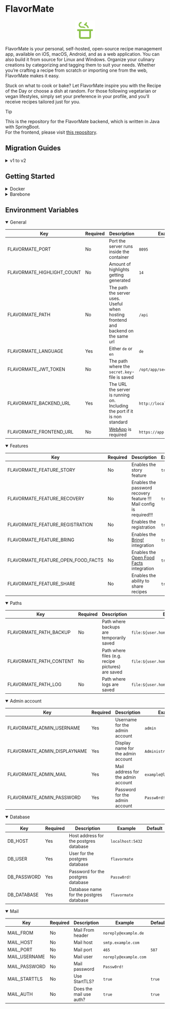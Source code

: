 # FlavorMate

<p align="center">
    <img src="docs/logo_transparent.png" alt="FlavorMate logo" height="64px">
</p>

FlavorMate is your personal, self-hosted, open-source recipe management app, available on iOS, macOS, Android, and as a
web application. You can also build it from source for Linux and Windows. Organize your culinary creations by
categorizing and tagging them to suit your needs. Whether you’re crafting a recipe from scratch or importing one from
the web, FlavorMate makes it easy.

Stuck on what to cook or bake? Let FlavorMate inspire you with the Recipe of the Day or choose a dish at random. For
those following vegetarian or vegan lifestyles, simply set your preference in your profile, and you'll receive recipes
tailored just for you.

> [!TIP]
> This is the repository for the FlavorMate backend, which is written in Java with SpringBoot.<br>
> For the frontend, please visit [this repository](https://github.com/FlavorMate/flavormate-app).

## Migration Guides

<details>
<summary>v1 to v2</summary>

### Environment Changes:

The following properties have been CHANGED:

**General:**

|       old property        |     new property      | required |                                                        note                                                         |
|---------------------------|-----------------------|----------|---------------------------------------------------------------------------------------------------------------------|
| -                         | `FLAVORMATE_LANGUAGE` | Yes      | Either `de` or `en`                                                                                                 |
| `FLAVORMATE_FRONTEND_URL` |                       | No       | no longer required                                                                                                  |
| `FLAVORMATE_JWT_TOKEN`    |                       | No       | default is now `file:${user.home}/.flavormate/secret.key`, please change to `file:/opt/app/secret.key` if necessary |

**Paths:**

|      old property      |       new property        | required | note |
|------------------------|---------------------------|----------|------|
| `FLAVORMATE_DATA_PATH` | `FLAVORMATE_PATH_CONTENT` | No       |      |

**Mail**

| old property | new property | required |             note             |
|--------------|--------------|----------|------------------------------|
| `MAIL_FROM`  |              | No       | should only contain the mail |

**Features**

|        old property        | new property | required |          note          |
|----------------------------|--------------|----------|------------------------|
| `FLAVORMATE_FEATURE_STORY` |              | No       | default is now `false` |
| `FLAVORMATE_FEATURE_BRING` |              | No       | default is now `false` |

The following properties have been ADDED:

**General**

|     new property      | required |        note         |
|-----------------------|----------|---------------------|
| `FLAVORMATE_LANGUAGE` | Yes      | Either `de` or `en` |

### Change the docker image

Change the image tag from `ghcr.io/flavormate/flavormate-server:1` to `ghcr.io/flavormate/flavormate-server:2`

### Migrate ingredient units

To support features like the [Open Food Facts](https://world.openfoodfacts.org) integration and unit conversion, a new
unit
system has been implemented. The server will attempt to convert all free-text units to the new system. If a conversion
fails, manual editing of the
recipe will be required to align with the new unit system. Failed conversions will be logged in a separate file for
review. Recipes will continue to function as usual, even if units are not migrated.

</details>

## Getting Started

<details>
<summary>Docker</summary>

1. Create a `docker-compose.yaml` file (or download one from the [examples](./example))
2. Create the folders the container needs.
3. Create a `secret.key` file with `openssl rand -hex 64 > secret.key` and copy it into the right folder.
4. Download the [.env.template](./example/.env.template) file and rename it to `.env`.
5. Enter your details into the `.env` file
6. Start your container with `docker compose up -d --remove-orphans`

</details>

<details>
<summary>Barebone</summary>

You must have these dependencies installed:

- Postgresql
- Java 21

1. Download the latest [FlavorMate-Server.jar](https://github.com/FlavorMate/flavormate-server/releases).
2. Create a `secret.key` file with `openssl rand -hex 64 > secret.key` and copy it into the right folder.
3. Download the [.env.template](./example/.env.template) file and rename it to `.env`.
4. Enter your details in the `.env` file
5. Export your `.env` file
6. Start the backend with `java -jar -Dspring.profiles.active=release FlavorMate-Server.jar`.

</details>

## Environment Variables

<details open>
<summary>General</summary>

|            Key             | Required |                                    Description                                     |           Example           |                  Default                   |
|----------------------------|----------|------------------------------------------------------------------------------------|-----------------------------|--------------------------------------------|
| FLAVORMATE_PORT            | No       | Port the server runs inside the container                                          | `8095`                      | `8095`                                     |
| FLAVORMATE_HIGHLIGHT_COUNT | No       | Amount of highlights getting generated                                             | `14`                        | `14`                                       |
| FLAVORMATE_PATH            | No       | The path the server uses. Useful when hosting frontend and backend on the same url | `/api`                      |                                            |
| FLAVORMATE_LANGUAGE        | Yes      | Either `de` or `en`                                                                | `de`                        |                                            |
| FLAVORMATE_JWT_TOKEN       | No       | The path where the `secret.key`-file is saved                                      | `/opt/app/secret.key`       | `file:${user.home}/.flavormate/secret.key` |
| FLAVORMATE_BACKEND_URL     | Yes      | The URL the server is running on. Including the port if it is non standard         | `http://localhost:8095`     |                                            |
| FLAVORMATE_FRONTEND_URL    | No       | [WebApp](https://github.com/FlavorMate/flavormate-app) is required                 | `https://app.flavormate.de` |                                            |

</details>

<details open>
<summary>Features</summary>

|                Key                 | Required |                                Description                                 | Example | Default |
|------------------------------------|----------|----------------------------------------------------------------------------|---------|---------|
| FLAVORMATE_FEATURE_STORY           | No       | Enables the story feature                                                  | `true`  | `false` |
| FLAVORMATE_FEATURE_RECOVERY        | No       | Enables the password recovery feature !!! Mail config is required!!!       | `true`  | `false` |
| FLAVORMATE_FEATURE_REGISTRATION    | No       | Enables the registration                                                   | `true`  | `false` |
| FLAVORMATE_FEATURE_BRING           | No       | Enables the [Bring!](https://www.getbring.com) integration                 | `true`  | `false` |
| FLAVORMATE_FEATURE_OPEN_FOOD_FACTS | No       | Enables the [Open Food Facts](https://world.openfoodfacts.org) integration | `true`  | `false` |
| FLAVORMATE_FEATURE_SHARE           | No       | Enables the ability to share recipes                                       | `true`  | `false` |

</details>

<details open>
<summary>Paths</summary>

|           Key           | Required |                    Description                    |                Example                 |                Default                 |
|-------------------------|----------|---------------------------------------------------|----------------------------------------|----------------------------------------|
| FLAVORMATE_PATH_BACKUP  | No       | Path where backups are temporarily saved          | `file:${user.home}/.flavormate/backup` | `file:${user.home}/.flavormate/backup` |
| FLAVORMATE_PATH_CONTENT | No       | Path where files (e.g. recipe pictures) are saved | `file:${user.home}/.flavormate/files`  | `file:${user.home}/.flavormate/files`  |
| FLAVORMATE_PATH_LOG     | No       | Path where logs are saved                         | `file:${user.home}/.flavormate/logs`   | `file:${user.home}/.flavormate/logs`   |

</details>

<details open>
<summary>Admin account</summary>

|             Key              | Required |            Description             |        Example         | Default |
|------------------------------|----------|------------------------------------|------------------------|---------|
| FLAVORMATE_ADMIN_USERNAME    | Yes      | Username for the admin account     | `admin`                |         |
| FLAVORMATE_ADMIN_DISPLAYNAME | Yes      | Display name for the admin account | `Administrator`        |         |
| FLAVORMATE_ADMIN_MAIL        | Yes      | Mail address for the admin account | `example@localhost.de` |         |
| FLAVORMATE_ADMIN_PASSWORD    | Yes      | Password for the admin account     | `Passw0rd!`            |         |

</details>

<details open>
<summary>Database</summary>

|     Key     | Required |               Description               |     Example      | Default |
|-------------|----------|-----------------------------------------|------------------|---------|
| DB_HOST     | Yes      | Host address for the postgres database  | `localhost:5432` |         |
| DB_USER     | Yes      | User for the postgres database          | `flavormate`     |         |
| DB_PASSWORD | Yes      | Password for the postgres database      | `Passw0rd!`      |         |
| DB_DATABASE | Yes      | Database name for the postgres database | `flavormate`     |         |

</details>

<details open>
<summary>Mail</summary>

|      Key      | Required |       Description       |        Example        | Default |
|---------------|----------|-------------------------|-----------------------|---------|
| MAIL_FROM     | No       | Mail From header        | `noreply@example.de`  |         |
| MAIL_HOST     | No       | Mail host               | `smtp.example.com`    |         |
| MAIL_PORT     | No       | Mail port               | `465`                 | `587`   |
| MAIL_USERNAME | No       | Mail user               | `noreply@example.com` |         |
| MAIL_PASSWORD | No       | Mail password           | `Passw0rd!`           |         |
| MAIL_STARTTLS | No       | Use StartTLS?           | `true`                | `true`  |
| MAIL_AUTH     | No       | Does the mail use auth? | `true`                | `true`  |

</details>

